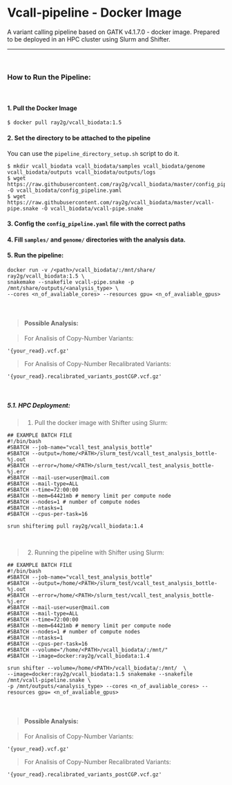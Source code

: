 # Vcall-pipeline - Docker Image
A variant calling pipeline based on GATK v4.1.7.0 - docker image.
Prepared to be deployed in an HPC cluster using Slurm and Shifter.

----

<br>


### How to Run the Pipeline:

<br>

#### 1. Pull the Docker Image
```
$ docker pull ray2g/vcall_biodata:1.5
```

#### 2. Set the directory to be attached to the pipeline 
You can use the ```pipeline_directory_setup.sh``` script to do it.

```
$ mkdir vcall_biodata vcall_biodata/samples vcall_biodata/genome vcall_biodata/outputs vcall_biodata/outputs/logs
$ wget https://raw.githubusercontent.com/ray2g/vcall_biodata/master/config_pipeline.yaml -O vcall_biodata/config_pipeline.yaml
$ wget https://raw.githubusercontent.com/ray2g/vcall_biodata/master/vcall-pipe.snake -O vcall_biodata/vcall-pipe.snake
```
#### 3. Config the ```config_pipeline.yaml``` file with the correct **paths**
#### 4. Fill ```samples/``` and ```genome/``` directories with the analysis data.
#### 5. Run the pipeline:
```
docker run -v /<path>/vcall_biodata/:/mnt/share/ ray2g/vcall_biodata:1.5 \
snakemake --snakefile vcall-pipe.snake -p /mnt/share/outputs/<analysis_type> \
--cores <n_of_avaliable_cores> --resources gpu= <n_of_avaliable_gpus>
```

<br>

> #### Possible Analysis:

> For Analisis of Copy-Number Variants:
```
'{your_read}.vcf.gz'
```

> For Analisis of Copy-Number Recalibrated Variants:
```
'{your_read}.recalibrated_variants_postCGP.vcf.gz'
```
<br>

##### 5.1. HPC Deployment:

> 1. Pull the docker image with Shifter using Slurm:
```
## EXAMPLE BATCH FILE
#!/bin/bash
#SBATCH --job-name="vcall_test_analysis_bottle"
#SBATCH --output=/home/<PATH>/slurm_test/vcall_test_analysis_bottle-%j.out
#SBATCH --error=/home/<PATH>/slurm_test/vcall_test_analysis_bottle-%j.err
#SBATCH --mail-user=user@mail.com
#SBATCH --mail-type=ALL
#SBATCH --time=72:00:00 
#SBATCH --mem=64421mb # memory limit per compute node
#SBATCH --nodes=1 # number of compute nodes
#SBATCH --ntasks=1
#SBATCH --cpus-per-task=16 

srun shifterimg pull ray2g/vcall_biodata:1.4
```

<br>

> 2. Running the pipeline with Shifter using Slurm:
```
## EXAMPLE BATCH FILE
#!/bin/bash
#SBATCH --job-name="vcall_test_analysis_bottle"
#SBATCH --output=/home/<PATH>/slurm_test/vcall_test_analysis_bottle-%j.out
#SBATCH --error=/home/<PATH>/slurm_test/vcall_test_analysis_bottle-%j.err
#SBATCH --mail-user=user@mail.com
#SBATCH --mail-type=ALL
#SBATCH --time=72:00:00 
#SBATCH --mem=64421mb # memory limit per compute node
#SBATCH --nodes=1 # number of compute nodes
#SBATCH --ntasks=1
#SBATCH --cpus-per-task=16 
#SBATCH --volume="/home/<PATH>/vcall_biodata/:/mnt/"
#SBATCH --image=docker:ray2g/vcall_biodata:1.4

srun shifter --volume=/home/<PATH>/vcall_biodata/:/mnt/  \
--image=docker:ray2g/vcall_biodata:1.5 snakemake --snakefile /mnt/vcall-pipeline.snake \
-p /mnt/outputs/<analysis_type> --cores <n_of_avaliable_cores> --resources gpu= <n_of_avaliable_gpus>
```

<br>

> #### Possible Analysis:

> For Analisis of Copy-Number Variants:
```
'{your_read}.vcf.gz'
```

> For Analisis of Copy-Number Recalibrated Variants:
```
'{your_read}.recalibrated_variants_postCGP.vcf.gz'
```
